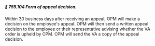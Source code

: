 ##### § 755.104 Form of appeal decision. #####

Within 30 business days after receiving an appeal, OPM will make a decision on the employee's appeal. OPM will then send a written appeal decision to the employee or their representative advising whether the VA order is upheld by OPM. OPM will send the VA a copy of the appeal decision.